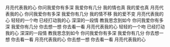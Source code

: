 月亮代表我的心
你问我爱你有多深
我爱你有几分
我的情也真
我的爱也真
月亮代表我的心
你问我爱你有多深
我爱你有几分
我的情不移
我的爱不变
月亮代表我的心
轻轻的一个吻
已经打动我的心
深深的一段情
教我思念到如今
你问我爱你有多深
我爱你有几分
你去想一想
你去看一看
月亮代表我的心
轻轻的一个吻
已经打动我的心
深深的一段情
教我思念到如今
你问我爱你有多深
我爱你有几分
你去想一想
你去看一看
月亮代表我的心
你去想一想
你去看一看
月亮代表我的心